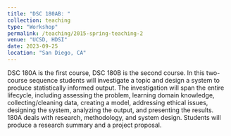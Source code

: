 ```yaml
---
title: "DSC 180AB: "
collection: teaching
type: "Workshop"
permalink: /teaching/2015-spring-teaching-2
venue: "UCSD, HDSI"
date: 2023-09-25
location: "San Diego, CA"
---
```


DSC 180A is the first course, DSC 180B is the second course. In this two-course sequence students will investigate a topic and design a system to produce statistically informed output. The investigation will span the entire lifecycle, including assessing the problem, learning domain knowledge, collecting/cleaning data, creating a model, addressing ethical issues, designing the system, analyzing the output, and presenting the results. 180A deals with research, methodology, and system design. Students will produce a research summary and a project proposal.


